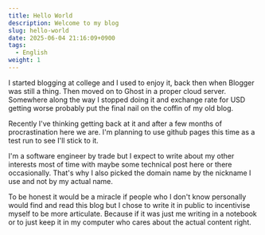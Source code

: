 ```yaml
---
title: Hello World
description: Welcome to my blog
slug: hello-world
date: 2025-06-04 21:16:09+0900
tags:
  - English
weight: 1
---
```


I started blogging at college and I used to enjoy it, back then when Blogger was still a thing. Then moved on to Ghost in a proper cloud server.
Somewhere along the way I stopped doing it and exchange rate for USD getting worse probably put the final nail on the coffin of my old blog.

Recently I've thinking getting back at it and after a few months of procrastination here we are. I'm planning to use github pages this time as
a test run to see I'll stick to it.

I'm a software engineer by trade but I expect to write about my other interests most of time with maybe some technical post here or there occasionally.
That's why I also picked the domain name by the nickname I use and not by my actual name. 

To be honest it would be a miracle if people who I don't
know personally would find and read this blog but I chose to write it in public to incentivise myself to be more articulate. Because if it was
just me writing in a notebook or to just keep it in my computer who cares about the actual content right.